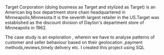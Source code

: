Target Corporation (doing business as Target and stylized as Target) is an American big box department store chain headquartered in Minneapolis,Minnesota.It is the seventh largest retailer in the US.Target was established as the discount division of Dayton's department store of Minneapolis in 1962.

The case study is an exploration , wherein we have to analyse patterns of customer and seller behaviour based on their geolocation ,payment methods,reviews,timely delivery etc. I created this project using SQL 
